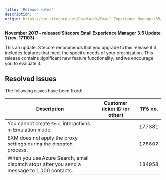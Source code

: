 ```yaml
---
title: 'Release Notes'
description: ''
origin: https://dev.sitecore.net/Downloads/Email_Experience_Manager/35/Email_Experience_Manager_35_Update1/Release_Notes
---
```


**November 2017 – released Sitecore Email Experience Manager 3.5 Update 1 (rev. 171103)**

This an update. Sitecore recommends that you upgrade to this release if it includes features that meet the specific needs of your organization. This release contains significant new feature functionality, and we encourage you to evaluate it.

## Resolved issues

The following issues have been fixed:

| Description                                                                                 | Customer ticket ID (or other) | TFS no. |
| ------------------------------------------------------------------------------------------- | ----------------------------- | ------- |
| You cannot create `Sent` interactions in Emulation mode.                                    |                               | 177381  |
| EXM does not apply the proxy settings during the dispatch process.                          |                               | 175607  |
| When you use Azure Search, email dispatch stops after you send a message to 1,000 contacts. |                               | 184958  |
